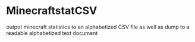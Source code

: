 # MinecraftstatCSV
output minecraft statistics to an alphabetized CSV file as well as dump to a readable alphabetized text document
